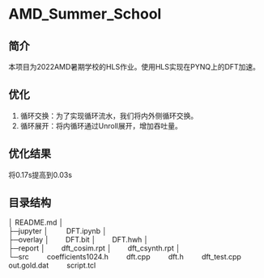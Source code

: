 # AMD_Summer_School
## 简介
本项目为2022AMD暑期学校的HLS作业。使用HLS实现在PYNQ上的DFT加速。
## 优化
1. 循环交换：为了实现循环流水，我们将内外侧循环交换。
2. 循环展开：将内循环通过Unroll展开，增加吞吐量。
## 优化结果
将0.17s提高到0.03s
## 目录结构
│  README.md
│  
├─jupyter
│$\qquad$ DFT.ipynb
│      
├─overlay
│$\qquad$DFT.bit
│$\qquad$DFT.hwh 
│      
├─report
│$\qquad$dft_cosim.rpt
│$\qquad$dft_csynth.rpt
│      
└─src
$\qquad$coefficients1024.h
$\qquad$dft.cpp
$\qquad$dft.h
$\qquad$dft_test.cpp
$\qquad$out.gold.dat
$\qquad$script.tcl
